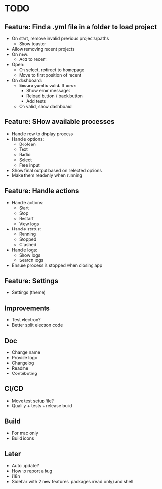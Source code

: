 # TODO

## Feature: Find a .yml file in a folder to load project

- On start, remove invalid previous projects/paths
  - Show toaster
- Allow removing recent projects
- On new:
  - Add to recent
- Open:
  - On select, redirect to homepage
  - Move to first position of recent
- On dashboard:
  - Ensure yaml is valid. If error:
    - Show error messages
    - Reload button / back button
    - Add tests
  - On valid, show dashboard

## Feature: SHow available processes

- Handle row to display process
- Handle options:
  - Boolean
  - Text
  - Radio
  - Select
  - Free input
- Show final output based on selected options
- Make them readonly when running

## Feature: Handle actions

- Handle actions:
  - Start
  - Stop
  - Restart
  - View logs
- Handle status:
  - Running
  - Stopped
  - Crashed
- Handle logs:
  - Show logs
  - Search logs
- Ensure process is stopped when closing app

## Feature: Settings

- Settings (theme)

## Improvements

- Test electron?
- Better split electron code

## Doc

- Change name
- Provide logo
- Changelog
- Readme
- Contributing

## CI/CD

- Move test setup file?
- Quality + tests + release build

## Build

- For mac only
- Build icons

## Later

- Auto update?
- How to report a bug
- i18n
- Sidebar with 2 new features: packages (read only) and shell
